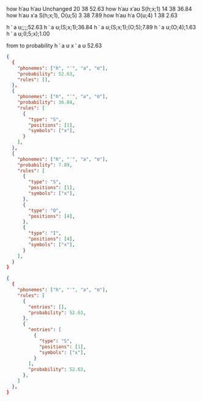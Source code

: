 how	hˈaʊ	hˈaʊ	Unchanged	20	38	52.63
how	hˈaʊ	xˈaʊ	S(h;x;1)	14	38	36.84
how	hˈaʊ	xˈa	S(h;x;1), O(ʊ;5)	3	38	7.89
how	hˈaʊ	hˈa	O(ʊ;4)	1	38	2.63

h ˈ a ʊ;;;;52.63
h ˈ a ʊ;(S;x;1);36.84
h ˈ a ʊ;(S;x;1);(O;5);7.89
h ˈ a ʊ;(O;4);1.63
h ˈ a ʊ;(I;5;x);1.00

from    to    probability
h ˈ a ʊ x ˈ a ʊ  52.63

```json
{
  {
    "phonemes": ["h", "ˈ", "a", "ʊ"],
    "probability": 52.63,
    "rules": [],
  },
  {
    "phonemes": ["h", "ˈ", "a", "ʊ"],
    "probability": 36.84,
    "rules": [
      {
        "type": "S",
        "positions": [1],
        "symbols": ["x"],
      }
    ],
  },
  {
    "phonemes": ["h", "ˈ", "a", "ʊ"],
    "probability": 7.89,
    "rules": [
      {
        "type": "S",
        "positions": [1],
        "symbols": ["x"],
      },
      {
        "type": "O",
        "positions": [4],
      },
      {
        "type": "I",
        "positions": [4],
        "symbols": ["x"],
      }
    ],
  }
}
```

```json
{
  {
    "phonemes": ["h", "ˈ", "a", "ʊ"],
    "rules": [
      {
        "entries": [],
        "probability": 52.63,
      },
      {
        "entries": [
          {
            "type": "S",
            "positions": [1],
            "symbols": ["x"],
          }
        ],
        "probability": 52.63,
      },
    ]
  },
}
```

